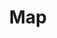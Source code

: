 ---
title: Map
description: Use the dictionary-like Dart Map to manage key-value pairs
weight: 24
lastmod: 2021-09-18T11:11:30-09:00
draft: false
vimeo: 
emoji: 🎯
video_length: 1:51
---